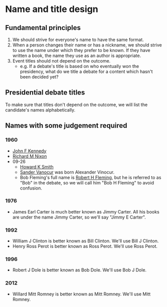 # Name and title design

## Fundamental principles

1. We should strive for everyone's name to have the same format.
2. When a person changes their name or has a nickname, we should strive to use the name under which they prefer to be known.  If they have written a book, the name they use as an author is appropriate.
3. Event titles should not depend on the outcome.
    + e.g. If a debate's title is based on who eventually won the presidency, what do we title a debate for a content which hasn't been decided yet?

## Presidential debate titles

To make sure that titles don't depend on the outcome, we will list the candidate's names alphabetically.

## Names with some judgement required

### 1960

- [John F Kennedy](https://en.wikipedia.org/wiki/John_F._Kennedy)
- [Richard M Nixon](https://en.wikipedia.org/wiki/Richard_Nixon)
- 09-26
    - [Howard K Smith](https://en.wikipedia.org/wiki/Howard_K._Smith)
    - [Sander Vanocur](https://en.wikipedia.org/wiki/Sander_Vanocur) was born Alexander Vinocur.
    - Bob Fleming's full name is [Robert H Fleming](https://www.nytimes.com/1984/12/06/obituaries/robert-h-fleming-72-a-johnson-press-aide.html), but he is referred to as "Bob" in the debate, so we will call him "Bob H Fleming" to avoid confusion.

### 1976

- James Earl Carter is much better known as Jimmy Carter.  All his books are under the name Jimmy Carter, so we'll say "Jimmy E Carter".

### 1992

- William J Clinton is better known as Bill Clinton. We'll use Bill J Clinton.
- Henry Ross Perot is better known as Ross Perot. We'll use Ross Perot.

### 1996

- Robert J Dole is better known as Bob Dole. We'll use Bob J Dole.

### 2012

- Willard Mitt Romney is better known as Mitt Romney. We'll use Mitt Romney.